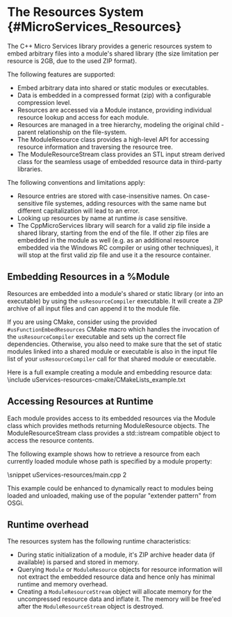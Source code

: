 The Resources System    {#MicroServices_Resources}
====================

The C++ Micro Services library provides a generic resources system to embed arbitrary files into a
module's shared library (the size limitation per resource is 2GB, due to the used ZIP format).

The following features are supported:

 * Embed arbitrary data into shared or static modules or executables.
 * Data is embedded in a compressed format (zip) with a configurable compression level.
 * Resources are accessed via a Module instance, providing individual resource lookup and access
   for each module.
 * Resources are managed in a tree hierarchy, modeling the original child - parent relationship
   on the file-system.
 * The ModuleResource class provides a high-level API for accessing resource information and
   traversing the resource tree.
 * The ModuleResourceStream class provides an STL input stream derived class for the seamless usage
   of embedded resource data in third-party libraries.

The following conventions and limitations apply:

 * Resource entries are stored with case-insensitive names. On case-sensitive file systemes,
   adding resources with the same name but different capitalization will lead to an error.
 * Looking up resources by name at runtime *is* case sensitive.
 * The CppMicroServices library will search for a valid zip file inside a shared library,
   starting from the end of the file. If other zip files are embedded in the module as
   well (e.g. as an additional resource embedded via the Windows RC compiler or using
   other techniques), it will stop at the first valid zip file and use it a the resource
   container.

Embedding Resources in a %Module
--------------------------------

Resources are embedded into a module's shared or static library (or into an executable)
by using the `usResourceCompiler` executable. It will create a ZIP archive of all input
files and can append it to the module file.

If you are using CMake, consider using the provided `#usFunctionEmbedResources` CMake macro which
handles the invocation of the `usResourceCompiler` executable and sets up the correct file
dependencies. Otherwise, you also need to make sure that the set of static modules linked
into a shared module or executable is also in the input file list of your `usResourceCompiler`
call for that shared module or executable.

Here is a full example creating a module and embedding resource data:
\include uServices-resources-cmake/CMakeLists_example.txt

Accessing Resources at Runtime
------------------------------

Each module provides access to its embedded resources via the Module class which provides methods
returning ModuleResource objects. The ModuleResourceStream class provides a std::istream compatible
object to access the resource contents.

The following example shows how to retrieve a resource from each currently loaded module whose path
is specified by a module property:

\snippet uServices-resources/main.cpp 2

This example could be enhanced to dynamically react to modules being loaded and unloaded, making use
of the popular "extender pattern" from OSGi.

Runtime overhead
----------------

The resources system has the following runtime characteristics:

 * During static initialization of a module, it's ZIP archive header data (if available)
   is parsed and stored in memory.
 * Querying `Module` or `ModuleResource` objects for resource information will not
   extract the embedded resource data and hence only has minimal runtime and memory
   overhead.
 * Creating a `ModuleResourceStream` object will allocate memory for the uncompressed
   resource data and inflate it. The memory will be free'ed after the `ModuleResourceStream`
   object is destroyed.

